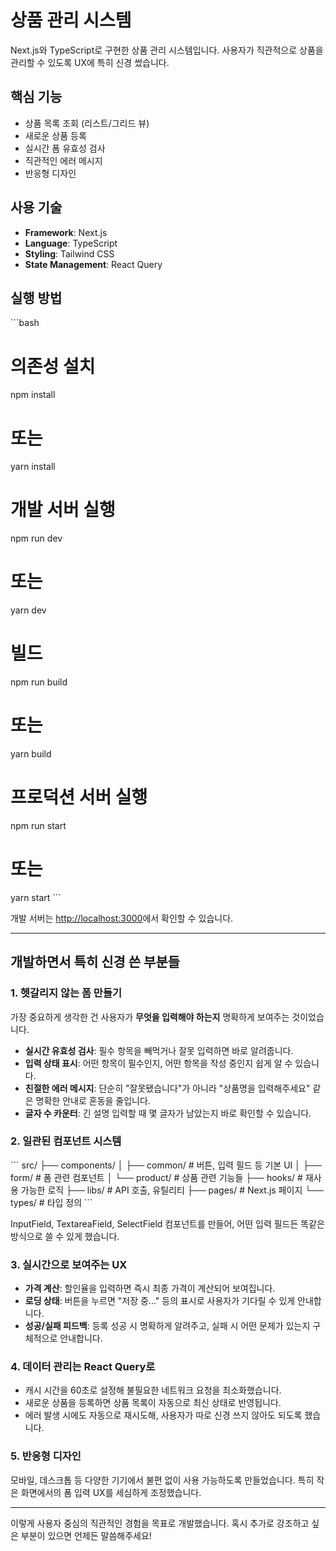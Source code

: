 # 상품 관리 시스템

Next.js와 TypeScript로 구현한 상품 관리 시스템입니다. 사용자가 직관적으로 상품을 관리할 수 있도록 UX에 특히 신경 썼습니다.

## 핵심 기능

- 상품 목록 조회 (리스트/그리드 뷰)
- 새로운 상품 등록
- 실시간 폼 유효성 검사
- 직관적인 에러 메시지
- 반응형 디자인

## 사용 기술

- **Framework**: Next.js
- **Language**: TypeScript
- **Styling**: Tailwind CSS
- **State Management**: React Query

## 실행 방법

\`\`\`bash

# 의존성 설치

npm install

# 또는

yarn install

# 개발 서버 실행

npm run dev

# 또는

yarn dev

# 빌드

npm run build

# 또는

yarn build

# 프로덕션 서버 실행

npm run start

# 또는

yarn start
\`\`\`

개발 서버는 [http://localhost:3000](http://localhost:3000)에서 확인할 수 있습니다.

---

## 개발하면서 특히 신경 쓴 부분들

### 1. 헷갈리지 않는 폼 만들기

가장 중요하게 생각한 건 사용자가 **무엇을 입력해야 하는지** 명확하게 보여주는 것이었습니다.

- **실시간 유효성 검사**: 필수 항목을 빼먹거나 잘못 입력하면 바로 알려줍니다.
- **입력 상태 표시**: 어떤 항목이 필수인지, 어떤 항목을 작성 중인지 쉽게 알 수 있습니다.
- **친절한 에러 메시지**: 단순히 "잘못됐습니다"가 아니라 "상품명을 입력해주세요" 같은 명확한 안내로 혼동을 줄입니다.
- **글자 수 카운터**: 긴 설명 입력할 때 몇 글자가 남았는지 바로 확인할 수 있습니다.

### 2. 일관된 컴포넌트 시스템

\`\`\`
src/
├── components/
│ ├── common/ # 버튼, 입력 필드 등 기본 UI
│ ├── form/ # 폼 관련 컴포넌트
│ └── product/ # 상품 관련 기능들
├── hooks/ # 재사용 가능한 로직
├── libs/ # API 호출, 유틸리티
├── pages/ # Next.js 페이지
└── types/ # 타입 정의
\`\`\`

InputField, TextareaField, SelectField 컴포넌트를 만들어, 어떤 입력 필드든 똑같은 방식으로 쓸 수 있게 했습니다.

### 3. 실시간으로 보여주는 UX

- **가격 계산**: 할인율을 입력하면 즉시 최종 가격이 계산되어 보여집니다.
- **로딩 상태**: 버튼을 누르면 "저장 중..." 등의 표시로 사용자가 기다릴 수 있게 안내합니다.
- **성공/실패 피드백**: 등록 성공 시 명확하게 알려주고, 실패 시 어떤 문제가 있는지 구체적으로 안내합니다.

### 4. 데이터 관리는 React Query로

- 캐시 시간을 60초로 설정해 불필요한 네트워크 요청을 최소화했습니다.
- 새로운 상품을 등록하면 상품 목록이 자동으로 최신 상태로 반영됩니다.
- 에러 발생 시에도 자동으로 재시도해, 사용자가 따로 신경 쓰지 않아도 되도록 했습니다.

### 5. 반응형 디자인

모바일, 데스크톱 등 다양한 기기에서 불편 없이 사용 가능하도록 만들었습니다. 특히 작은 화면에서의 폼 입력 UX를 세심하게 조정했습니다.

---

이렇게 사용자 중심의 직관적인 경험을 목표로 개발했습니다. 혹시 추가로 강조하고 싶은 부분이 있으면 언제든 말씀해주세요!
